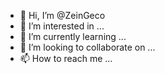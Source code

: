 - 👋 Hi, I’m @ZeinGeco
- 👀 I’m interested in ...
- 🌱 I’m currently learning ...
- 💞️ I’m looking to collaborate on ...
- 📫 How to reach me ...

<!---
ZeinGeco/ZeinGeco is a ✨ special ✨ repository because its `README.md` (this file) appears on your GitHub profile.
You can click the Preview link to take a look at your changes.
--->
